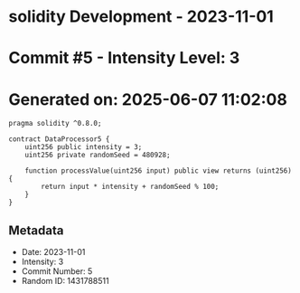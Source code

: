 ﻿# solidity Development - 2023-11-01
# Commit #5 - Intensity Level: 3
# Generated on: 2025-06-07 11:02:08
```solidity
pragma solidity ^0.8.0;

contract DataProcessor5 {
    uint256 public intensity = 3;
    uint256 private randomSeed = 480928;

    function processValue(uint256 input) public view returns (uint256) {
        return input * intensity + randomSeed % 100;
    }
}
```
## Metadata
- Date: 2023-11-01
- Intensity: 3
- Commit Number: 5
- Random ID: 1431788511
